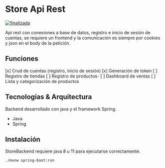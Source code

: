 # Store Api Rest
[![finalizada](https://img.shields.io/badge/En%20desarrollo-greendark?style=flat)](https://github.com/deriannavy)

Api rest con conexiones a base de datos, registro e inicio de sesión de cuentas, se requiere un frontend y la comunicación es siempre por cookies y json en el body de la petición.

## Funciones

[x] Crud de cuentas (registro, inicio de sesión)
[x] Generación de token
[ ] Registro de tiendas
[ ] Registro de productos-
[ ] Dashboard de ventas
[ ] Lista y categorización de productos 


## Tecnologías & Arquitectura

Backend desarrollado con java y el framework Spring.

- Java
- Spring

## Instalación

StoreBackend requiere java 8 u 11 para ejecutarse correctamente.

```bash
./mvnw spring-boot:run
```

